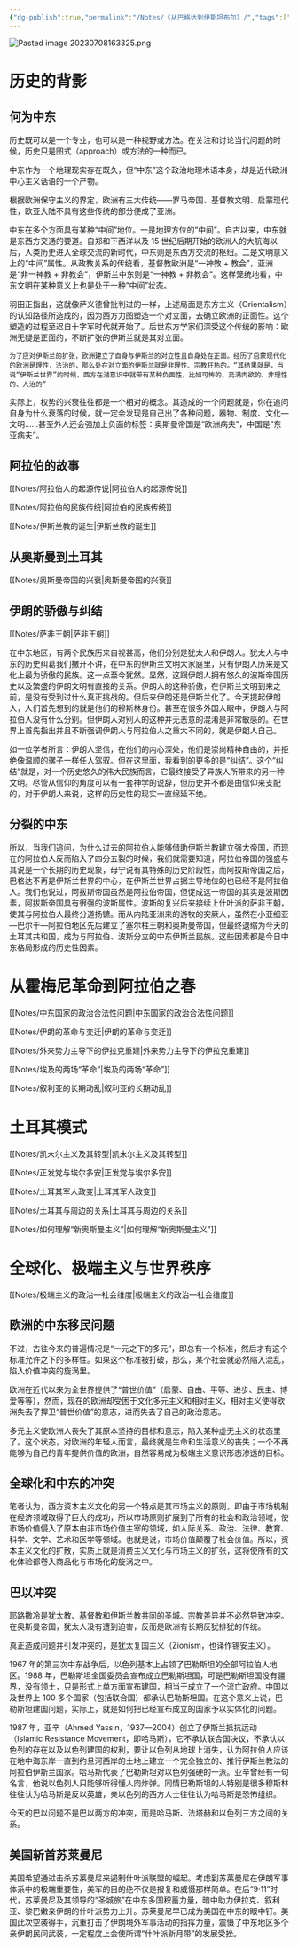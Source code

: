 ```yaml
---
{"dg-publish":true,"permalink":"/Notes/《从巴格达到伊斯坦布尔》/","tags":["政治历史社会"]}
---
```



![Pasted image 20230708163325.png](/img/user/Attachments/Pasted%20image%2020230708163325.png)

# 历史的背影

## 何为中东

历史既可以是一个专业，也可以是一种视野或方法。在关注和讨论当代问题的时候，历史只是图式（approach）或方法的一种而已。

中东作为一个地理现实存在既久，但“中东”这个政治地理术语本身，却是近代欧洲中心主义话语的一个产物。

根据欧洲保守主义的界定，欧洲有三大传统——罗马帝国、基督教文明、启蒙现代性，欧亚大陆不具有这些传统的部分便成了亚洲。

中东在多个方面具有某种“中间”地位。一是地理方位的“中间”。自古以来，中东就是东西方交通的要道。自郑和下西洋以及 15 世纪后期开始的欧洲人的大航海以后，人类历史进入全球交流的新时代，中东则是东西方交流的枢纽。二是文明意义上的“中间”属性。从政教关系的传统看，基督教欧洲是“一神教 + 教会”，亚洲是“非一神教 + 非教会”，伊斯兰中东则是“一神教 + 非教会”。这样笼统地看，中东文明在某种意义上也是处于一种“中间”状态。

羽田正指出，这就像萨义德曾批判过的一样，上述局面是东方主义（Orientalism）的认知路径所造成的，因为西方力图塑造一个对立面，去确立欧洲的正面性。这个塑造的过程至迟自十字军时代就开始了。后世东方学家们深受这个传统的影响：欧洲无疑是正面的，不断扩张的伊斯兰就是其对立面。

`为了应对伊斯兰的扩张，欧洲建立了自身与伊斯兰的对立性且自身处在正面。经历了启蒙现代化的欧洲是理性，法治的，那么处在对立面的伊斯兰就是非理性、宗教狂热的。“其结果就是，当说“伊斯兰世界”的时候，西方在潜意识中就带有某种负面性，比如可怖的、充满肉欲的、非理性的、人治的”`

实际上，权势的兴衰往往都是一个相对的概念。其造成的一个问题就是，你在追问自身为什么衰落的时候，就一定会发现是自己出了各种问题，器物、制度、文化—文明……甚至外人还会强加上负面的标签：奥斯曼帝国是“欧洲病夫”，中国是“东亚病夫”。

## 阿拉伯的故事

[[Notes/阿拉伯人的起源传说\|阿拉伯人的起源传说]]

[[Notes/阿拉伯的民族传统\|阿拉伯的民族传统]]

[[Notes/伊斯兰教的诞生\|伊斯兰教的诞生]]

## 从奥斯曼到土耳其

[[Notes/奥斯曼帝国的兴衰\|奥斯曼帝国的兴衰]]

## 伊朗的骄傲与纠结

[[Notes/萨非王朝\|萨非王朝]]

在中东地区，有两个民族历来自视甚高，他们分别是犹太人和伊朗人。犹太人与中东的历史纠葛我们撇开不讲，在中东的伊斯兰文明大家庭里，只有伊朗人历来是文化上最为骄傲的民族。这一点至今犹然。显然，这跟伊朗人拥有悠久的波斯帝国历史以及繁盛的伊朗文明有直接的关系。伊朗人的这种骄傲，在伊斯兰文明到来之前，是没有受到过什么真正挑战的。但后来伊朗还是伊斯兰化了。今天提起伊朗人，人们首先想到的就是他们的穆斯林身份。甚至在很多外国人眼中，伊朗人与阿拉伯人没有什么分别。但伊朗人对别人的这种并无恶意的混淆是非常敏感的。在世界上首先指出并且不断强调伊朗人与阿拉伯人之重大不同的，就是伊朗人自己。

如一位学者所言：伊朗人坚信，在他们的内心深处，他们是崇尚精神自由的，并拒绝像温顺的骡子一样任人驾驭。但在这里面，我看到的更多的是“纠结”。这个“纠结”就是，对一个历史悠久的伟大民族而言，它最终接受了异族人所带来的另一种文明。尽管从信仰的角度可以有一套神学的说辞，但历史并不都是由信仰来支配的，对于伊朗人来说，这样的历史性的现实一直绵延不绝。

## 分裂的中东

所以，当我们追问，为什么过去的阿拉伯人能够借助伊斯兰教建立强大帝国，而现在的阿拉伯人反而陷入了四分五裂的时候，我们就需要知道，阿拉伯帝国的强盛与其说是一个长期的历史现象，毋宁说有其特殊的历史阶段性，而阿拔斯帝国之后，巴格达不再是伊斯兰世界的中心，在伊斯兰世界占据主导地位的也已经不是阿拉伯人。我们也说过，阿拔斯帝国虽然是阿拉伯帝国，但促成这一帝国的其实是波斯因素，阿拔斯帝国具有很强的波斯属性。波斯的复兴后来接续上什叶派的萨非王朝，使其与阿拉伯人最终分道扬镳。而从内陆亚洲来的游牧的突厥人，虽然在小亚细亚—巴尔干—阿拉伯地区先后建立了塞尔柱王朝和奥斯曼帝国，但最终退缩为今天的土耳其共和国，成为与阿拉伯、波斯分立的中东伊斯兰民族。这些因素都是今日中东格局形成的历史性因素。

# 从霍梅尼革命到阿拉伯之春

[[Notes/中东国家的政治合法性问题\|中东国家的政治合法性问题]]

[[Notes/伊朗的革命与变迁\|伊朗的革命与变迁]]

[[Notes/外来势力主导下的伊拉克重建\|外来势力主导下的伊拉克重建]]

[[Notes/埃及的两场“革命”\|埃及的两场“革命”]]

[[Notes/叙利亚的长期动乱\|叙利亚的长期动乱]]

# 土耳其模式

[[Notes/凯末尔主义及其转型\|凯末尔主义及其转型]]

[[Notes/正发党与埃尔多安\|正发党与埃尔多安]]

[[Notes/土耳其军人政变\|土耳其军人政变]]

[[Notes/土耳其与周边的关系\|土耳其与周边的关系]]

[[Notes/如何理解“新奥斯曼主义”\|如何理解“新奥斯曼主义”]]

# 全球化、极端主义与世界秩序

[[Notes/极端主义的政治—社会维度\|极端主义的政治—社会维度]]

## 欧洲的中东移民问题

不过，古往今来的普遍情况是“一元之下的多元”，即总有一个标准，然后才有这个标准允许之下的多样性。如果这个标准被打破，那么，某个社会就必然陷入混乱，陷入价值冲突的旋涡里。

欧洲在近代以来为全世界提供了“普世价值”（启蒙、自由、平等、进步、民主、博爱等等），然而，现在的欧洲却受困于文化多元主义和相对主义，相对主义使得欧洲失去了捍卫“普世价值”的意志，进而失去了自己的政治意志。

多元主义使欧洲人丧失了其原本坚持的目标和意志，陷入某种虚无主义的状态里了。这个状态，对欧洲的年轻人而言，最终就是生命和生活意义的丧失；一个不再能够为自己的青年提供价值的欧洲，自然容易成为极端主义意识形态渗透的目标。

## 全球化和中东的冲突

笔者认为，西方资本主义文化的另一个特点是其市场主义的原则，即由于市场机制在经济领域取得了巨大的成功，所以市场原则扩展到了所有的社会和政治领域，使市场价值侵入了原本由非市场价值主宰的领域，如人际关系、政治、法律、教育、科学、文学、艺术和医学等领域。也就是说，市场价值颠覆了社会价值。所以，资本主义文化的扩散，实质上就是消费主义文化与市场主义的扩张，这将使所有的文化体验都卷入商品化与市场化的旋涡之中。

## 巴以冲突

耶路撒冷是犹太教、基督教和伊斯兰教共同的圣城。宗教差异并不必然导致冲突。在奥斯曼帝国，犹太人没有遭到迫害，反而是欧洲有长期反犹排犹的传统。

真正造成问题并引发冲突的，是犹太复国主义（Zionism，也译作锡安主义）。

1967 年的第三次中东战争后，以色列基本上占领了巴勒斯坦的全部阿拉伯人地区。1988 年，巴勒斯坦全国委员会宣布成立巴勒斯坦国，可是巴勒斯坦国没有疆界，没有领土，只是形式上单方面宣布建国，相当于成立了一个流亡政府。中国以及世界上 100 多个国家（包括联合国）都承认巴勒斯坦国。在这个意义上说，巴勒斯坦建国问题，实际上，就是如何把已经宣布成立的国家予以实体化的问题。

1987 年，亚辛（Ahmed Yassin，1937—2004）创立了伊斯兰抵抗运动（Islamic Resistance Movement，即哈马斯），它不承认联合国决议，不承认以色列的存在以及以色列建国的权利，要让以色列从地球上消失，认为阿拉伯人应该在地中海东岸一直到约旦河西岸的土地上建立一个完全独立的、推行伊斯兰教法的阿拉伯伊斯兰国家。哈马斯代表了巴勒斯坦对以色列强硬的一派。亚辛曾经有一句名言，他说以色列人只能够听得懂人肉炸弹。同情巴勒斯坦的人特别是很多穆斯林往往认为哈马斯是反以英雄，亲以色列的西方人士往往认为哈马斯是恐怖组织。

今天的巴以问题不是巴以两方的冲突，而是哈马斯、法塔赫和以色列三方之间的关系。

## 美国斩首苏莱曼尼

美国希望通过击杀苏莱曼尼来遏制什叶派联盟的崛起。考虑到苏莱曼尼在伊朗军事体系中的极端重要性，美军的目的绝不仅是报复和威慑那样简单。在后“9·11”时代，苏莱曼尼及其领导的“圣城旅”在中东多国积蓄力量，暗中助力伊拉克、叙利亚、黎巴嫩亲伊朗的什叶派势力上升。苏莱曼尼早已成为美国在中东的眼中钉。美国此次空袭得手，沉重打击了伊朗境外军事活动的指挥力量，震慑了中东地区多个亲伊朗民间武装，一定程度上会使所谓“什叶派新月带”的发展受挫。
